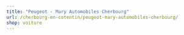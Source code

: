 ```yaml
---
title: "Peugeot - Mary Automobiles Cherbourg"
url: /cherbourg-en-cotentin/peugeot-mary-automobiles-cherbourg/
shop: voiture
---
```

